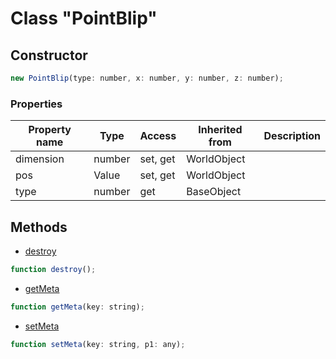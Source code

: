 # Class "PointBlip"

## Constructor

```js
new PointBlip(type: number, x: number, y: number, z: number);
```

### Properties

| Property name | Type | Access | Inherited from | Description |
| -------------- | ----------- | -------- | -------- | ----------- |
| dimension | number | set, get | WorldObject |  |
| pos | Value | set, get | WorldObject |  |
| type | number | get | BaseObject |  |


## Methods

* [destroy](docs/ServerAPI/nodejs/modules/alt/classes/BaseObject/method_destroy.md)
```js
function destroy();
```
* [getMeta](docs/ServerAPI/nodejs/modules/alt/classes/BaseObject/method_getMeta.md)
```js
function getMeta(key: string);
```
* [setMeta](docs/ServerAPI/nodejs/modules/alt/classes/BaseObject/method_setMeta.md)
```js
function setMeta(key: string, p1: any);
```


